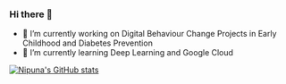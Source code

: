 ### Hi there 👋

- 🔭 I’m currently working on Digital Behaviour Change Projects in Early Childhood and Diabetes Prevention
- 🌱 I’m currently learning Deep Learning and Google Cloud

<a href="http://www.github.com/NipunaCooray"><img src="https://github-readme-stats.vercel.app/api?username=NipunaCooray&show_icons=true&hide=&count_private=true&&theme=dracula" alt="Nipuna's GitHub stats" /></a>
